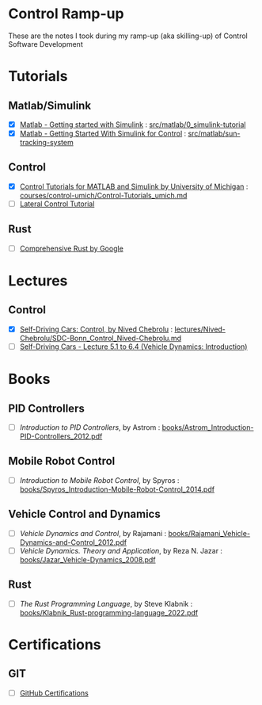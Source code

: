 # Control Ramp-up

These are the notes I took during my ramp-up (aka skilling-up) of Control Software Development

# Tutorials

## Matlab/Simulink

- [X] [Matlab - Getting started with Simulink](https://youtube.com/playlist?list=PL484BA2AD3AE4C2D0&feature=shared) : [src/matlab/0_simulink-tutorial](src/matlab/0_simulink-tutorial)
- [X] [Matlab - Getting Started With Simulink for Control](https://es.mathworks.com/matlabcentral/fileexchange/73257-getting-started-with-simulink-for-controls-example-files?s_eid=PSM_15028) : [src/matlab/sun-tracking-system](src/matlab/sun-tracking-system)

## Control

- [X] [Control Tutorials for MATLAB and Simulink by University of Michigan](https://ctms.engin.umich.edu/CTMS/index.php?aux=Home) : [courses/control-umich/Control-Tutorials_umich.md](courses/control-umich/Control-Tutorials_umich.md)
- [ ] [Lateral Control Tutorial](https://es.mathworks.com/help/driving/ug/lateral-control-tutorial.html)
## Rust

- [ ] [Comprehensive Rust by Google](https://google.github.io/comprehensive-rust/es/)
# Lectures

## Control

- [X] [Self-Driving Cars: Control, by Nived Chebrolu](https://www.youtube.com/watch?v=XmjjmnDcduU&t) : [lectures/Nived-Chebrolu/SDC-Bonn_Control_Nived-Chebrolu.md](lectures/Nived-Chebrolu/SDC-Bonn_Control_Nived-Chebrolu.md)
- [ ] [Self-Driving Cars - Lecture 5.1 to 6.4 (Vehicle Dynamics: Introduction)](https://youtu.be/wuUUN_DvYP4)
# Books

## PID Controllers

- [ ] _Introduction to PID Controllers_, by Astrom : [books/Astrom_Introduction-PID-Controllers_2012.pdf](books/Astrom_Introduction-PID-Controllers_2012.pdf)

## Mobile Robot Control

- [ ] _Introduction to Mobile Robot Control_, by Spyros : [books/Spyros_Introduction-Mobile-Robot-Control_2014.pdf](books/Spyros_Introduction-Mobile-Robot-Control_2014.pdf)

## Vehicle Control and Dynamics

- [ ] _Vehicle Dynamics and Control_, by Rajamani : [books/Rajamani_Vehicle-Dynamics-and-Control_2012.pdf](books/Rajamani_Vehicle-Dynamics-and-Control_2012.pdf)
- [ ] _Vehicle Dynamics. Theory and Application_, by Reza N. Jazar : [books/Jazar_Vehicle-Dynamics_2008.pdf](books/Jazar_Vehicle-Dynamics_2008.pdf)

## Rust

- [ ] _The Rust Programming Language_, by Steve Klabnik : [books/Klabnik_Rust-programming-language_2022.pdf](books/Klabnik_Rust-programming-language_2022.pdf)

# Certifications

## GIT

- [ ] [GitHub Certifications](https://github.blog/2024-01-08-github-certifications-are-generally-available/)
